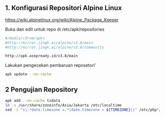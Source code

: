 ## 1. Konfigurasi Repositori Alpine Linux
https://wiki.alpinelinux.org/wiki/Alpine_Package_Keeper

Buka dan edit untuk repo di /etc/apk/repositories
```sh file
#/media/cdrom/apks
#http://mirror.jingk.ai/alpine/v3.8/main
#http://mirror.jingk.ai/alpine/v3.8/community

http://apk.asepready.id/v3.8/main

```
Lakukan pengecekan pembaruan reposetori'
```sh
apk update --no-cache
```
## 2 Pengujian Repository
```sh
apk add --no-cache tzdata
ln -s /usr/share/zoneinfo/Asia/Jakarta /etc/localtime
sed -i "s|;*date.timezone =.*|date.timezone = ${TIMEZONE}|i" /etc/php*/php.ini
```